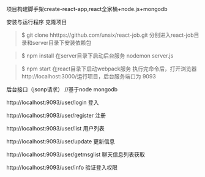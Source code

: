 项目构建脚手架create-react-app,react全家桶+node.js+mongodb

安装与运行程序
克隆项目

> $ git clone hhttps://github.com/unsix/react-job.git
分别进入react-job目录和server目录下安装依赖包

> $ npm install
在server目录下启动后台服务 nodemon server.js

> $ npm  start
在react目录下启动webpack服务
执行完命令后，打开浏览器 http://localhost:3000/运行项目，后台服务端口为 9093

后台接口（jsonp请求） //基于node  mongodb

http://localhost:9093/user/login 登入

http://localhost:9093/user/register 注册

http://localhost:9093/user/list 用户列表

http://localhost:9093/user/update 更新信息

http://localhost:9093/user/getmsglist 聊天信息列表获取

http://localhost:9093/user/info  验证登入权限
